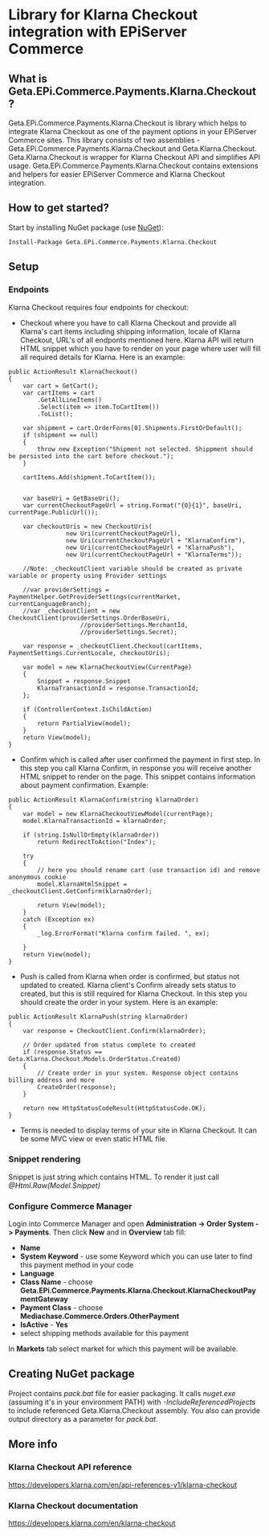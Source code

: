 Library for Klarna Checkout integration with EPiServer Commerce
=============

## What is Geta.EPi.Commerce.Payments.Klarna.Checkout?

Geta.EPi.Commerce.Payments.Klarna.Checkout is library which helps to integrate Klarna Checkout as one of the payment options in your EPiServer Commerce sites.
This library consists of two assemblies - Geta.EPi.Commerce.Payments.Klarna.Checkout and Geta.Klarna.Checkout. Geta.Klarna.Checkout is wrapper for Klarna Checkout API and simplifies API usage. Geta.EPi.Commerce.Payments.Klarna.Checkout contains extensions and helpers for easier EPiServer Commerce and Klarna Checkout integration.

## How to get started?

Start by installing NuGet package (use [NuGet](http://nuget.episerver.com/)):

    Install-Package Geta.EPi.Commerce.Payments.Klarna.Checkout

## Setup

### Endpoints

Klarna Checkout requires four endpoints for checkout:
- Checkout where you have to call Klarna Checkout and provide all Klarna's cart items including shipping information, locale of Klarna Checkout, URL's of all endponts mentioned here. Klarna API will return HTML snippet which you have to render on your page where user will fill all required details for Klarna. Here is an example:

```
public ActionResult KlarnaCheckout()
{
    var cart = GetCart();
    var cartItems = cart
        .GetAllLineItems()
        .Select(item => item.ToCartItem())
        .ToList();

    var shipment = cart.OrderForms[0].Shipments.FirstOrDefault();
    if (shipment == null)
    {
        throw new Exception("Shipment not selected. Shippment should be persisted into the cart before checkout.");
    }

    cartItems.Add(shipment.ToCartItem());

    
	var baseUri = GetBaseUri();
    var currentCheckoutPageUrl = string.Format("{0}{1}", baseUri, currentPage.PublicUrl());

    var checkoutUris = new CheckoutUris(
                new Uri(currentCheckoutPageUrl),
                new Uri(currentCheckoutPageUrl + "KlarnaConfirm"),
                new Uri(currentCheckoutPageUrl + "KlarnaPush"),
                new Uri(currentCheckoutPageUrl + "KlarnaTerms"));

	//Note: _checkoutClient variable should be created as private variable or property using Provider settings
	
	//var providerSettings = PaymentHelper.GetProviderSettings(currentMarket, currentLanguageBranch);
	//var _checkoutClient = new CheckoutClient(providerSettings.OrderBaseUri, 
					//providerSettings.MerchantId, 
					//providerSettings.Secret);
	
	var response = _checkoutClient.Checkout(cartItems, PaymentSettings.CurrentLocale, checkoutUris);

    var model = new KlarnaCheckoutView(CurrentPage)
    {
        Snippet = response.Snippet
		KlarnaTransactionId = response.TransactionId;
    };

    if (ControllerContext.IsChildAction)
    {
        return PartialView(model);
    }
    return View(model);
}
```

- Confirm which is called after user confirmed the payment in first step. In this step you call Klarna Confirm, in response you will receive another HTML snippet to render on the page. This snippet contains information about payment confirmation. Example:

```
public ActionResult KlarnaConfirm(string klarnaOrder)
{
    var model = new KlarnaCheckoutViewModel(currentPage);
    model.KlarnaTransactionId = klarnaOrder;

	if (string.IsNullOrEmpty(klarnaOrder))
		return RedirectToAction("Index");

	try
	{
		// here you should rename cart (use transaction id) and remove anonymous cookie
		model.KlarnaHtmlSnippet = _checkoutClient.GetConfirm(klarnaOrder);

		return View(model);
	}
	catch (Exception ex)
	{
		_log.ErrorFormat("Klarna confirm failed. ", ex);

	}
	return View(model);
}
```

- Push is called from Klarna when order is confirmed, but status not updated to created. Klarna client's Confirm already sets status to created, but this is still required for Klarna Checkout. 
In this step you should create the order in your system. Here is an example:

```
public ActionResult KlarnaPush(string klarnaOrder)
{
    var response = CheckoutClient.Confirm(klarnaOrder);

	// Order updated from status complete to created
	if (response.Status == Geta.Klarna.Checkout.Models.OrderStatus.Created)
	{
		// Create order in your system. Response object contains billing address and more
		CreateOrder(response);
	}

    return new HttpStatusCodeResult(HttpStatusCode.OK);
}
```

- Terms is needed to display terms of your site in Klarna Checkout. It can be some MVC view or even static HTML file.

### Snippet rendering

Snippet is just string which contains HTML. To render it just call *@Html.Raw(Model.Snippet)*

### Configure Commerce Manager

Login into Commerce Manager and open **Administration -> Order System -> Payments**. Then click **New** and in **Overview** tab fill:

- **Name**
- **System Keyword** - use some Keyword which you can use later to find this payment method in your code
- **Language**
- **Class Name** - choose **Geta.EPi.Commerce.Payments.Klarna.Checkout.KlarnaCheckoutPaymentGateway**
- **Payment Class** - choose **Mediachase.Commerce.Orders.OtherPayment**
- **IsActive** - **Yes**
- select shipping methods available for this payment

In **Markets** tab select market for which this payment will be available.

## Creating NuGet package

Project contains _pack.bat_ file for easier packaging. It calls _nuget.exe_ (assuming it's in your environment PATH) with _-IncludeReferencedProjects_ to include referenced Geta.Klarna.Checkout assembly. You also can provide output directory as a parameter for _pack.bat_.

## More info

### Klarna Checkout API reference

https://developers.klarna.com/en/api-references-v1/klarna-checkout

### Klarna Checkout documentation

https://developers.klarna.com/en/klarna-checkout
